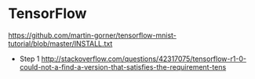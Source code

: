# TensorFlow
https://github.com/martin-gorner/tensorflow-mnist-tutorial/blob/master/INSTALL.txt
- Step 1 http://stackoverflow.com/questions/42317075/tensorflow-r1-0-could-not-a-find-a-version-that-satisfies-the-requirement-tens
